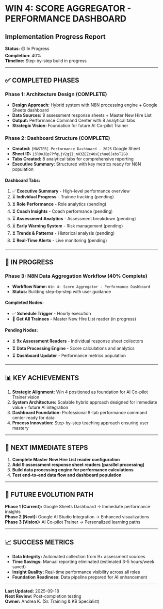 # WIN 4: SCORE AGGREGATOR - PERFORMANCE DASHBOARD
## Implementation Progress Report

**Status:** 🟡 In Progress  
**Completion:** 40%  
**Timeline:** Step-by-step build in progress  

---

## ✅ COMPLETED PHASES

### **Phase 1: Architecture Design (COMPLETE)**
- **Design Approach:** Hybrid system with N8N processing engine + Google Sheets dashboard
- **Data Sources:** 9 assessment response sheets + Master New Hire List
- **Output:** Performance Command Center with 8 analytical tabs
- **Strategic Vision:** Foundation for future AI Co-pilot Trainer

### **Phase 2: Dashboard Structure (COMPLETE)**
- **Created:** `[MASTER] Performance Dashboard - 2025` Google Sheet
- **Sheet ID:** `13R0oJBp7PfgLjV2gjI_nH3ZEZc40xEzhue6JebsT2G8`
- **Tabs Created:** 8 analytical tabs for comprehensive reporting
- **Executive Summary:** Structured with key metrics ready for N8N population

#### Dashboard Tabs:
1. ✅ **Executive Summary** - High-level performance overview
2. ⏳ **Individual Progress** - Trainee tracking (pending)
3. ⏳ **Role Performance** - Role analytics (pending)
4. ⏳ **Coach Insights** - Coach performance (pending)
5. ⏳ **Assessment Analytics** - Assessment breakdown (pending)
6. ⏳ **Early Warning System** - Risk management (pending)
7. ⏳ **Trends & Patterns** - Historical analysis (pending)
8. ⏳ **Real-Time Alerts** - Live monitoring (pending)

---

## 🔄 IN PROGRESS

### **Phase 3: N8N Data Aggregation Workflow (40% Complete)**
- **Workflow Name:** `Win 4: Score Aggregator - Performance Dashboard`
- **Status:** Building step-by-step with user guidance

#### Completed Nodes:
- ✅ **Schedule Trigger** - Hourly execution
- 🔄 **Get All Trainees** - Master New Hire List reader (in progress)

#### Pending Nodes:
- ⏳ **9x Assessment Readers** - Individual response sheet collectors
- ⏳ **Data Processing Engine** - Score calculations and analytics
- ⏳ **Dashboard Updater** - Performance metrics population

---

## 📊 KEY ACHIEVEMENTS

1. **Strategic Alignment:** Win 4 positioned as foundation for AI Co-pilot Trainer vision
2. **System Architecture:** Scalable hybrid approach designed for immediate value + future AI integration
3. **Dashboard Foundation:** Professional 8-tab performance command center ready for data
4. **Process Innovation:** Step-by-step teaching approach ensuring user mastery

---

## 🎯 NEXT IMMEDIATE STEPS

1. **Complete Master New Hire List reader configuration**
2. **Add 9 assessment response sheet readers (parallel processing)**
3. **Build data processing engine for performance calculations**
4. **Test end-to-end data flow and dashboard population**

---

## 🚀 FUTURE EVOLUTION PATH

**Phase 1 (Current):** Google Sheets Dashboard → Immediate performance insights  
**Phase 2 (Next):** Google AI Studio Integration → Enhanced visualizations  
**Phase 3 (Vision):** AI Co-pilot Trainer → Personalized learning paths  

---

## 📈 SUCCESS METRICS

- **Data Integrity:** Automated collection from 9+ assessment sources
- **Time Savings:** Manual reporting eliminated (estimated 3-5 hours/week saved)
- **Insight Quality:** Real-time performance visibility across all roles
- **Foundation Readiness:** Data pipeline prepared for AI enhancement

---

**Last Updated:** 2025-09-18  
**Next Review:** Post-completion testing  
**Owner:** Andrea K. (Sr. Training & KB Specialist)
